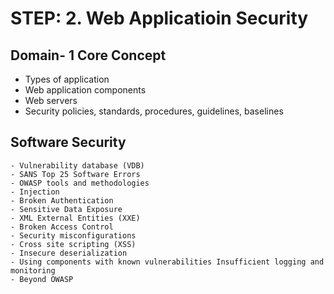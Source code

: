 # STEP: 2. Web Applicatioin Security
## Domain- 1 Core Concept
- Types of application
- Web application components 
- Web servers 
- Security policies, standards, procedures, guidelines, baselines
## Software Security
	- Vulnerability database (VDB) 
	- SANS Top 25 Software Errors
	- OWASP tools and methodologies 
	- Injection
	- Broken Authentication 
	- Sensitive Data Exposure 
	- XML External Entities (XXE)
	- Broken Access Control 
	- Security misconfigurations 
	- Cross site scripting (XSS) 
	- Insecure deserialization 
	- Using components with known vulnerabilities Insufficient logging and monitoring 
	- Beyond OWASP
